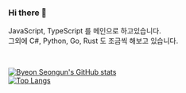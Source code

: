 ### Hi there 👋
  
JavaScript, TypeScript 를 메인으로 하고있습니다.  
그외에 C#, Python, Go, Rust 도 조금씩 해보고 있습니다.  
  
<br/>

[![Byeon Seongun's GitHub stats](https://github-readme-stats.vercel.app/api?username=kamyu1537&show_icons=true)](https://github.com/anuraghazra/github-readme-stats)  
[![Top Langs](https://github-readme-stats.vercel.app/api/top-langs/?username=kamyu1537&layout=compact)](https://github.com/anuraghazra/github-readme-stats)
